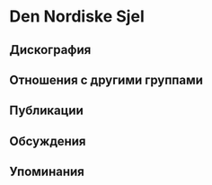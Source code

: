 # Den Nordiske Sjel



## Дискография


## Отношения с другими группами


## Публикации


## Обсуждения


## Упоминания

